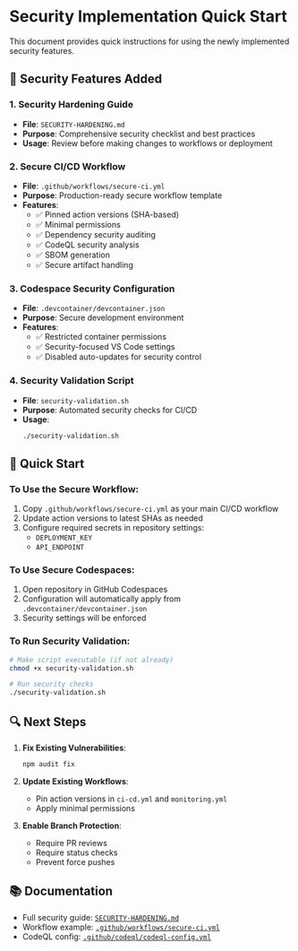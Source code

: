 # Security Implementation Quick Start

This document provides quick instructions for using the newly implemented security features.

## 🔐 Security Features Added

### 1. Security Hardening Guide
- **File**: `SECURITY-HARDENING.md`
- **Purpose**: Comprehensive security checklist and best practices
- **Usage**: Review before making changes to workflows or deployment

### 2. Secure CI/CD Workflow
- **File**: `.github/workflows/secure-ci.yml`
- **Purpose**: Production-ready secure workflow template
- **Features**:
  - ✅ Pinned action versions (SHA-based)
  - ✅ Minimal permissions
  - ✅ Dependency security auditing
  - ✅ CodeQL security analysis
  - ✅ SBOM generation
  - ✅ Secure artifact handling

### 3. Codespace Security Configuration
- **File**: `.devcontainer/devcontainer.json`
- **Purpose**: Secure development environment
- **Features**:
  - ✅ Restricted container permissions
  - ✅ Security-focused VS Code settings
  - ✅ Disabled auto-updates for security control

### 4. Security Validation Script
- **File**: `security-validation.sh`
- **Purpose**: Automated security checks for CI/CD
- **Usage**: 
  ```bash
  ./security-validation.sh
  ```

## 🚀 Quick Start

### To Use the Secure Workflow:
1. Copy `.github/workflows/secure-ci.yml` as your main CI/CD workflow
2. Update action versions to latest SHAs as needed
3. Configure required secrets in repository settings:
   - `DEPLOYMENT_KEY`
   - `API_ENDPOINT`

### To Use Secure Codespaces:
1. Open repository in GitHub Codespaces
2. Configuration will automatically apply from `.devcontainer/devcontainer.json`
3. Security settings will be enforced

### To Run Security Validation:
```bash
# Make script executable (if not already)
chmod +x security-validation.sh

# Run security checks
./security-validation.sh
```

## 🔍 Next Steps

1. **Fix Existing Vulnerabilities**:
   ```bash
   npm audit fix
   ```

2. **Update Existing Workflows**: 
   - Pin action versions in `ci-cd.yml` and `monitoring.yml`
   - Apply minimal permissions

3. **Enable Branch Protection**:
   - Require PR reviews
   - Require status checks
   - Prevent force pushes

## 📚 Documentation

- Full security guide: [`SECURITY-HARDENING.md`](./SECURITY-HARDENING.md)
- Workflow example: [`.github/workflows/secure-ci.yml`](./.github/workflows/secure-ci.yml)
- CodeQL config: [`.github/codeql/codeql-config.yml`](./.github/codeql/codeql-config.yml)